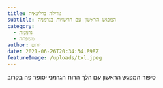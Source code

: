 ```yaml
---
title: גורילה ברלינאית
subtitle: המפגש הראשון עם הרשויות בגרמניה
category:
  - גרמניה
  - משפחה
author: יותם
date: 2021-06-26T20:34:34.898Z
featureImage: /uploads/txl.jpeg
---
```

סיפור המפגש הראשון עם הלך הרוח הגרמני יסופר פה בקרוב